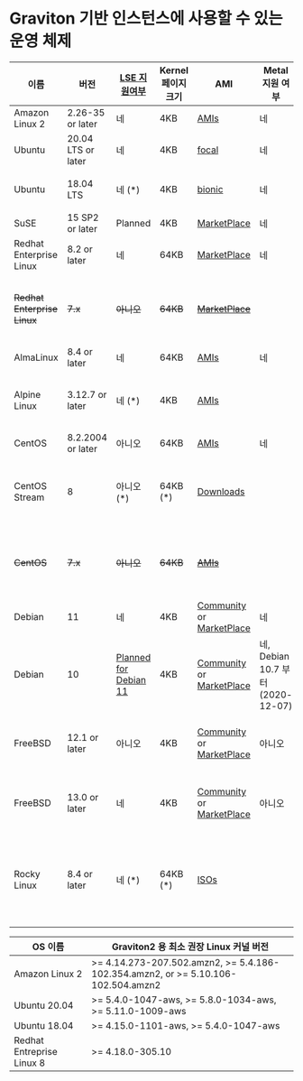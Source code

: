 # Graviton 기반 인스턴스에 사용할 수 있는 운영 체제

 이름 | 버전 | [LSE 지원여부](optimizing.md#locksynchronization-intensive-workload) | Kernel 페이지 크기 | AMI | Metal 지원 여부 | 설명
------ | ------ | ----- | ----- | ----- | ----- | -----
Amazon Linux 2 | 2.26-35 or later| 네 | 4KB | [AMIs](amis_cf_sm.md) | 네 |
Ubuntu | 20.04 LTS or later | 네 | 4KB | [focal](https://cloud-images.ubuntu.com/locator/ec2/) | 네 | 
Ubuntu | 18.04 LTS | 네 (*) | 4KB | [bionic](https://cloud-images.ubuntu.com/locator/ec2/) | 네 | (*) needs `apt install libc6-lse`
SuSE | 15 SP2 or later| Planned | 4KB | [MarketPlace](https://aws.amazon.com/marketplace/pp/B07SPTXBDX) | 네 | 
Redhat Enterprise Linux | 8.2 or later | 네 | 64KB | [MarketPlace](https://aws.amazon.com/marketplace/pp/B07T2NH46P) | 네 | 
~~Redhat Enterprise Linux~~ | ~~7.x~~ | ~~아니오~~ | ~~64KB~~ | ~~[MarketPlace](https://aws.amazon.com/marketplace/pp/B07KTFV2S8)~~ | | Supported on A1 instances but not on Graviton2 based ones
AlmaLinux | 8.4 or later | 네 | 64KB | [AMIs](https://wiki.almalinux.org/cloud/AWS.html) | 네 |
Alpine Linux | 3.12.7 or later | 네 (*) | 4KB | [AMIs](https://www.alpinelinux.org/cloud/) | | (*) LSE enablement checked in version 3.14 |
CentOS | 8.2.2004 or later | 아니오 | 64KB | [AMIs](https://wiki.centos.org/Cloud/AWS#Images) | 네 | |
CentOS Stream | 8 | 아니오 (*) | 64KB (*) | [Downloads](https://www.centos.org/centos-stream/) | |(*) details to be confirmed once AMI's are available|
~~CentOS~~ | ~~7.x~~ | ~~아니오~~ | ~~64KB~~ | ~~[AMIs](https://wiki.centos.org/Cloud/AWS#Images)~~ | | Supported on A1 instances but not on Graviton2 based ones
Debian | 11 | 네 | 4KB | [Community](https://wiki.debian.org/Cloud/AmazonEC2Image/Bullseye) or [MarketPlace](https://aws.amazon.com/marketplace/pp/prodview-jwzxq55gno4p4) | 네 |
Debian | 10 | [Planned for Debian 11](https://bugs.debian.org/cgi-bin/bugreport.cgi?bug=956418) | 4KB | [Community](https://wiki.debian.org/Cloud/AmazonEC2Image/Buster) or [MarketPlace](https://aws.amazon.com/marketplace/pp/B085HGTX5J) | 네, Debian 10.7 부터 (2020-12-07) |
FreeBSD | 12.1 or later | 아니오 | 4KB | [Community](https://www.freebsd.org/releases/12.1R/announce.html) or [MarketPlace](https://aws.amazon.com/marketplace/pp/B081NF7BY7) | 아니오 | Device hotplug and API shutdown don't work
FreeBSD | 13.0 or later | 네 | 4KB | [Community](https://www.freebsd.org/releases/13.0R/announce.html) or [MarketPlace](https://aws.amazon.com/marketplace/pp/B09291VW11) | 아니오 | Device hotplug and API shutdown don't work
Rocky Linux | 8.4 or later | 네 (*) | 64KB (*) | [ISOs](https://rockylinux.org/download) | | [Release Notes](https://docs.rockylinux.org/release_notes/8-changelog/)<br>(*) details to be confirmed once AMI's are available


OS 이름 | Graviton2 용 최소 권장 Linux 커널 버전
------ | ------
Amazon Linux 2 | >= 4.14.273-207.502.amzn2, >= 5.4.186-102.354.amzn2, or >= 5.10.106-102.504.amzn2
Ubuntu 20.04 | >= 5.4.0-1047-aws, >= 5.8.0-1034-aws, >= 5.11.0-1009-aws
Ubuntu 18.04 | >= 4.15.0-1101-aws, >= 5.4.0-1047-aws
Redhat Entreprise Linux 8 | >= 4.18.0-305.10

